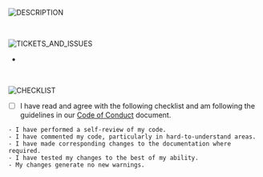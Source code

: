 ![DESCRIPTION]

<!-- Describe your changes, include images, and any important information below.-->

<br />

![TICKETS_AND_ISSUES]

<!-- Please list all jira tickets and github issues associated with this pull request. -->

-

<br />

![CHECKLIST]

- [ ] I have read and agree with the following checklist and am following the guidelines in our [Code of Conduct] document.

```
- I have performed a self-review of my code.
- I have commented my code, particularly in hard-to-understand areas.
- I have made corresponding changes to the documentation where required.
- I have tested my changes to the best of my ability.
- My changes generate no new warnings.
```

<!-- REFERENCES -->
<!-- Color codes pass WCAG Standards, headers use alt text -->

[DESCRIPTION]: https://img.shields.io/badge/description-A23006?style=for-the-badge
[TICKETS_AND_ISSUES]: https://img.shields.io/badge/tickets_&_issues-0859A1?style=for-the-badge
[CHECKLIST]: https://img.shields.io/badge/checklist-AD0031?style=for-the-badge
[Code of Conduct]: https://github.com/bcgov/citz-imb-common-components/blob/main/Code_of_Conduct.md
